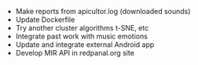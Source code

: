 * Make reports from apicultor.log (downloaded sounds)
* Update Dockerfile
* Try another cluster algorithms t-SNE, etc
* Integrate past work with music emotions
* Update and integrate external Android app
* Develop MIR API in redpanal.org site

